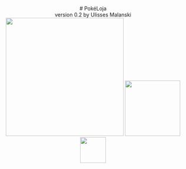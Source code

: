   <br>
  <div align="center">
    # PokéLoja<br>
    version 0.2 by Ulisses Malanski<br>
    <img height="320em" src="https://assets.pokemon.com/assets/cms2/img/pokedex/full/890.png">
    <img height="150em" src="https://assets.pokemon.com/assets/cms2/img/pokedex/full/889.png">
    <img height="70em" src="https://assets.pokemon.com/assets/cms2/img/pokedex/full/891.png">
  </div>
